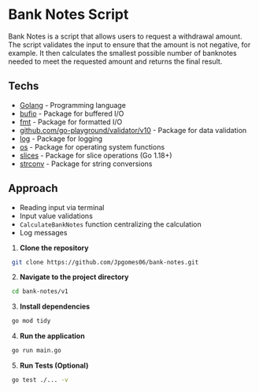 
# Bank Notes Script

Bank Notes is a script that allows users to request a withdrawal amount. The script validates the input to ensure that the amount is not negative, for example. It then calculates the smallest possible number of banknotes needed to meet the requested amount and returns the final result.

## Techs

* [Golang](https://go.dev) - Programming language
* [bufio](https://pkg.go.dev/std#bufio) - Package for buffered I/O
* [fmt](https://pkg.go.dev/std#fmt) - Package for formatted I/O
* [github.com/go-playground/validator/v10](https://pkg.go.dev/github.com/go-playground/validator/v10) - Package for data validation
* [log](https://pkg.go.dev/std#log) - Package for logging
* [os](https://pkg.go.dev/std#os) - Package for operating system functions
* [slices](https://pkg.go.dev/std#slices) - Package for slice operations (Go 1.18+)
* [strconv](https://pkg.go.dev/std#strconv) - Package for string conversions

## Approach
- Reading input via terminal
- Input value validations
- `CalculateBankNotes` function centralizing the calculation
- Log messages

1. **Clone the repository**

```bash
 git clone https://github.com/Jpgomes06/bank-notes.git
```

2. **Navigate to the project directory**
```bash
 cd bank-notes/v1
```

3. **Install dependencies**
```bash
 go mod tidy
```

4. **Run the application**
```bash
 go run main.go
```

5. **Run Tests (Optional)**
```bash
 go test ./... -v
```